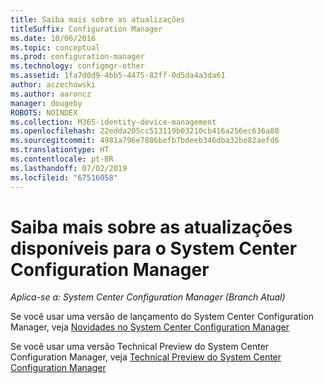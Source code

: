 ```yaml
---
title: Saiba mais sobre as atualizações
titleSuffix: Configuration Manager
ms.date: 10/06/2016
ms.topic: conceptual
ms.prod: configuration-manager
ms.technology: configmgr-other
ms.assetid: 1fa7d0d9-4bb5-4475-82ff-0d5da4a3da61
author: aczechowski
ms.author: aaroncz
manager: dougeby
ROBOTS: NOINDEX
ms.collection: M365-identity-device-management
ms.openlocfilehash: 22edda205cc513119b03210cb416a256ec636a80
ms.sourcegitcommit: 4981a796e7886befb7bdeeb346dba32be82aefd6
ms.translationtype: HT
ms.contentlocale: pt-BR
ms.lasthandoff: 07/02/2019
ms.locfileid: "67516058"
---
```

# <a name="learn-more-about-available-updates-for-system-center-configuration-manager"></a>Saiba mais sobre as atualizações disponíveis para o System Center Configuration Manager

*Aplica-se a: System Center Configuration Manager (Branch Atual)*

Se você usar uma versão de lançamento do System Center Configuration Manager, veja [Novidades no System Center Configuration Manager](https://technet.microsoft.com/library/mt622084.aspx)  

 Se você usar uma versão Technical Preview do System Center Configuration Manager, veja [Technical Preview do System Center Configuration Manager](https://technet.microsoft.com/library/mt595861.aspx)
